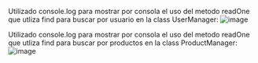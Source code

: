 Utilizado console.log para mostrar por consola el uso del metodo readOne que utliza find para buscar por usuario en la class UserManager:
![image](https://github.com/julio915667/Proyecto-Final-CoderHouse-BackEnd/assets/83912209/2b83a265-7417-42b4-b057-9033c861c3f7)

Utilizado console.log para mostrar por consola el uso del metodo readOne que utliza find para buscar por productos en la class ProductManager:
![image](https://github.com/julio915667/Proyecto-Final-CoderHouse-BackEnd/assets/83912209/9fe9caba-bc36-4a31-8728-93370dba69a2)


